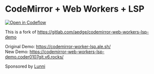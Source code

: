 # CodeMirror + Web Workers + LSP

[![Open in Codeflow](https://developer.stackblitz.com/img/open_in_codeflow.svg)](https://stackblitz.com/~/github.com/coder0107git/codemirror-web-workers-lsp-demo)


This is a fork of https://gitlab.com/aedge/codemirror-web-workers-lsp-demo


Original Demo: https://codemirror-worker-lsp.ale.sh/ <br>
New Demo: https://codemirror-web-workers-lsp-demo.coder0107git.v6.rocks/

Sponsored by [Lunni](https://lunni.dev/)
